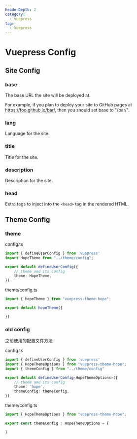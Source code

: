 ```yaml
---
headerDepth: 2
category: 
  - Vuepress
tag:
  - Vuepress  
---
```


# Vuepress Config

## Site Config

### base

The base URL the site will be deployed at.

For example, if you plan to deploy your site to GitHub pages at https://foo.github.io/bar/, then you should set base to "/bar/".

### lang

Language for the site.

### title

Title for the site.

### description

Description for the site.

### head

Extra tags to inject into the `<head>` tag in the rendered HTML.

## Theme Config

### theme

config.ts
```ts
import { defineUserConfig } from 'vuepress'
import HopeTheme from "../theme/config";

export default defineUserConfig({
    // theme and its config
    theme: HopeTheme,
})
```

theme/config.ts
```ts
import { hopeTheme } from "vuepress-theme-hope";

export default hopeTheme({

})
```

### old config

之前使用的配置文件方法

config.ts
```ts
import { defineUserConfig } from 'vuepress'
import { HopeThemeOptions } from "vuepress-theme-hope";
import { themeConfig } from "../theme/config"

export default defineUserConfig<HopeThemeOptions>({
    // theme and its config
    theme: 'hope',
    themeConfig: themeConfig,
})

```

theme/config.ts
```ts
import { HopeThemeOptions } from "vuepress-theme-hope";

export const themeConfig : HopeThemeOptions = {

}
```


